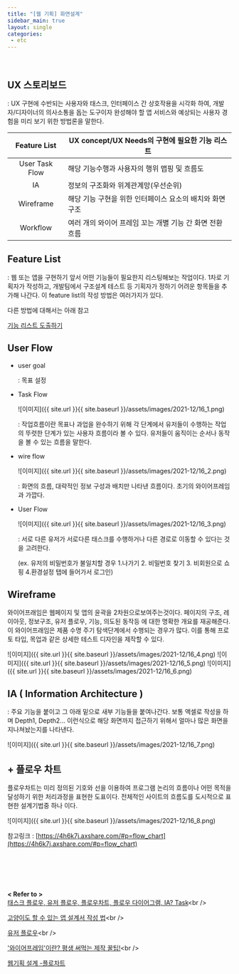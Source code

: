```yaml
---
title: "[웹 기획] 화면설계"
sidebar_main: true
layout: single
categories: 
 - etc
---
```


<br />

## UX 스토리보드

: UX 구현에 수반되는 사용자와 태스크, 인터페이스 간 상호작용을 시각화 하여, 개발자/디자이너의 의사소통을 돕는 도구이자 완성해야 할 앱 서비스와 예상되는 사용자 경험을 미리 보기 위한 방법론을 말한다. 

| Feature List  | UX concept/UX Needs의 구현에 필요한 기능 리스트  |
| :---: | --- |
| User Task Flow | 해당 기능수행과 사용자의 행위 맵핑 및 흐름도 |
| IA | 정보의 구조화와 위계관계망(우선순위) |
| Wireframe | 해당 기능 구현을 위한 인터페이스 요소의 배치와 화면 구조 |
| Workflow | 여러 개의 와이어 프레임 꼬는 개별 기능 간 화면 전환 흐름 |

## Feature List

: 웹 또는 앱을 구현하기 앞서 어떤 기능들이 필요한지 리스팅해보는 작업이다.
1차로 기획자가 작성하고, 개발팀에서 구조설계 테스트 등 기획자가 정하기 어려운 항목들을 추가해 나간다. 이 feature list의 작성 방법은 여러가지가 있다. 

다른 방법에 대해서는 아래 참고

[기능 리스트 도출하기]([https://kangjieun99.tistory.com/75](https://kangjieun99.tistory.com/75))

## User Flow

- user goal
    
    : 목표 설정
    
- Task Flow
    
    ![이미지]({{ site.url }}{{ site.baseurl }}/assets/images/2021-12/16_1.png)
    
    : 작업흐름이란 목표나 과업을 완수하기 위해 각 단계에서 유저들이 수행하는 작업의 뚜렷한 단계가 있는 사용자 흐름이라 볼 수 있다. 
    유저들이 움직이는 순서나 동작을 볼 수 있는 흐름을 말한다.
    
- wire flow
    
    ![이미지]({{ site.url }}{{ site.baseurl }}/assets/images/2021-12/16_2.png)
    
    : 화면의 흐름, 대략적인 정보 구성과 배치만 나타낸  흐름이다.
    초기의 와이어프레임과 가깝다.
    
- User Flow
    
    ![이미지]({{ site.url }}{{ site.baseurl }}/assets/images/2021-12/16_3.png)

    : 서로 다른 유저가 서로다른 태스크를 수행하거나 다른 경로로 이동할 수 있다는 것을 고려한다.
    
    (ex. 유저의 비밀번호가 불일치할 경우
    1.나가기 2. 비밀번호 찾기 3. 비회원으로 쇼핑 4.환경설정 탭에 들어가서 로그인)
    

## Wireframe

와이어프래임은 웹페이지 및 앱의 윤곽을 2차원으로보여주는것이다. 페이지의 구조, 레이아웃, 정보구조, 유저 플로우, 기능, 의도된 동작등 에 대한 명확한 개요를 재공해준다.
이 와이어프래임은 제품 수명 주기 탐색단계에서 수행되는 경우가 많다. 
이를 통해 프로토 타입, 목업과 같은 상세한 테스트 디자인을 제작할  수 있다.

![이미지]({{ site.url }}{{ site.baseurl }}/assets/images/2021-12/16_4.png)
![이미지]({{ site.url }}{{ site.baseurl }}/assets/images/2021-12/16_5.png)
![이미지]({{ site.url }}{{ site.baseurl }}/assets/images/2021-12/16_6.png)

## IA ( Information Architecture )

: 주요 기능을 붙이고 그 아래 밑으로 새부 기능들을 붙여나간다.
보통 액셀로 작성을 하며 Depth1, Depth2... 이런식으로 해당 화면까지 접근하기 위해서 얼마나 많은 화면을 지나쳐놨는지를 나타낸다.

![이미지]({{ site.url }}{{ site.baseurl }}/assets/images/2021-12/16_7.png)

## + 플로우 차트

플로우차트는 미리 정의된 기호와 선을 이용하여 프로그램 논리의 흐름이나 어떤 목적을 달성하기 위한 처리과정을 표현한 도표이다. 전체적인 사이트의 흐름도를 도시적으로 표현한 설계기법중 하나 이다.

![이미지]({{ site.url }}{{ site.baseurl }}/assets/images/2021-12/16_8.png)

참고링크 : [https://4h6k7j.axshare.com/#p=flow_chart](https://4h6k7j.axshare.com/#p=flow_chart)

<br /><br /><br /><br />

**< Refer to >**<br />
[태스크 플로우, 유저 플로우, 플로우차트, 플로우 다이어그램, IA? Task]([https://deep-wide-studio.tistory.com/37?category=873590](https://deep-wide-studio.tistory.com/37?category=873590))<br />

[고양이도 할 수 있는 앱 설계서 작성 법]([https://brunch.co.kr/@supernova9/165](https://brunch.co.kr/@supernova9/165))<br />

[유저 플로우]([https://heesangs.tistory.com/35?category=936241](https://heesangs.tistory.com/35?category=936241))<br />

['와이어프레임'이란? 평생 써먹는 제작 꿀팁!]([http://blog.wishket.com/화면설계서-wireframe란-평생-써먹는-제작-꿀팁/](http://blog.wishket.com/%ED%99%94%EB%A9%B4%EC%84%A4%EA%B3%84%EC%84%9C-wireframe%EB%9E%80-%ED%8F%89%EC%83%9D-%EC%8D%A8%EB%A8%B9%EB%8A%94-%EC%A0%9C%EC%9E%91-%EA%BF%80%ED%8C%81/))<br />

[웹기획 설계 -플로차트]([https://m.blog.naver.com/PostView.naver?isHttpsRedirect=true&blogId=kjhjun&logNo=220862415557](https://m.blog.naver.com/PostView.naver?isHttpsRedirect=true&blogId=kjhjun&logNo=220862415557))